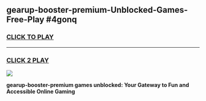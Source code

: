 
## gearup-booster-premium-Unblocked-Games-Free-Play #4gonq
<h3>
<a href="https://us.freeplayer.one?title=gearup-booster-premium&ref=9M">CLICK TO PLAY</a></h3>
<hr>

<h3>
<a href="https://us.freeplayer.one?title=gearup-booster-premium&ref=9M">CLICK 2 PLAY</a>
  
</h3>

<a href="https://us.freeplayer.one?title=gearup-booster-premium&ref=9M"><img src="https://clearcache.store/games.png"></a>


**gearup-booster-premium games unblocked: Your Gateway to Fun and Accessible Online Gaming**
